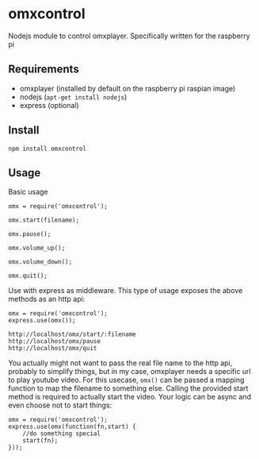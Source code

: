 omxcontrol
==========

Nodejs module to control omxplayer. Specifically written for the raspberry pi

Requirements
------------

* omxplayer (installed by default on the raspberry pi raspian image)
* nodejs (`apt-get install nodejs`)
* express (optional)

Install
-------

    npm install omxcontrol

Usage
-----

Basic usage
    
    omx = require('omxcontrol');

    omx.start(filename);

    omx.pause();
    
    omx.volume_up();
    
    omx.volume_down();
    
    omx.quit();

Use with express as middleware. This type of usage exposes the above methods as an http api:

    omx = require('omxcontrol');
    express.use(omx());

    http://localhost/omx/start/:filename
    http://localhost/omx/pause
    http://localhost/omx/quit

You actually might not want to pass the real file name to the http api, probably to simplify things, but in my case, omxplayer needs a specific url to play youtube video. For this usecase, `omx()` can be passed a mapping function to map the filename to something else. Calling the provided start method is required to actually start the video. Your logic can be async and even choose not to start things:

    omx = require('omxcontrol');
    express.use(omx(function(fn,start) {
        //do something special
        start(fn);
    }));
